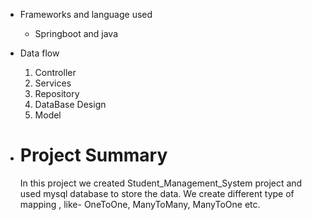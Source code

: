 * Frameworks and language used
  
    * Springboot and java
* Data flow
  1. Controller
  2. Services
  3. Repository
  4. DataBase Design
  5. Model
 

* # Project Summary
   In this project we created Student_Management_System project and used mysql database to store the data. We create different type of mapping , like- OneToOne, ManyToMany, ManyToOne etc.
